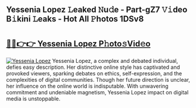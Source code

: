 ## Yessenia Lopez 𝙻eaked 𝙽u𝚍e - Part-gZ7 𝚅𝚒deo B𝚒kini 𝙻eaks - Hot All 𝙿hotos 1DSv8

# <h2><a href="http://ld2hay7.urlbe.top/?page=Yessenia+Lopez">🔗🔗👉👉 Yessenia Lopez P𝚑oto𝚜Vid𝚎o</a></h2>

[![Yessenia Lopez](https://i.imgur.com/eBuTRDB.gif)](http://ld2hay7.urlbe.top/?page=Yessenia+Lopez)
Yessenia Lopez, a complex and debated individual, defies easy description. Her distinctive online style has captivated and provoked viewers, sparking debates on ethics, self-expression, and the complexities of digital communities. Though her future direction is unclear, her influence on the online world is indisputable. With unwavering commitment and undeniable magnetism, Yessenia Lopez impact on digital media is unstoppable.
